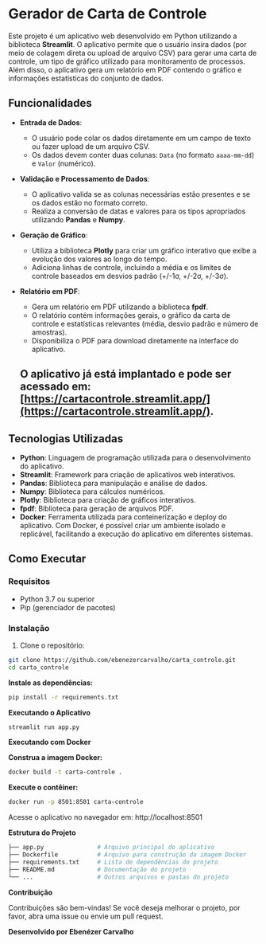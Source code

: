 # Gerador de Carta de Controle

Este projeto é um aplicativo web desenvolvido em Python utilizando a biblioteca **Streamlit**. O aplicativo permite que o usuário insira dados (por meio de colagem direta ou upload de arquivo CSV) para gerar uma carta de controle, um tipo de gráfico utilizado para monitoramento de processos. Além disso, o aplicativo gera um relatório em PDF contendo o gráfico e informações estatísticas do conjunto de dados.

## Funcionalidades

- **Entrada de Dados**: 
  - O usuário pode colar os dados diretamente em um campo de texto ou fazer upload de um arquivo CSV.
  - Os dados devem conter duas colunas: `Data` (no formato `aaaa-mm-dd`) e `Valor` (numérico).

- **Validação e Processamento de Dados**:
  - O aplicativo valida se as colunas necessárias estão presentes e se os dados estão no formato correto.
  - Realiza a conversão de datas e valores para os tipos apropriados utilizando **Pandas** e **Numpy**.

- **Geração de Gráfico**:
  - Utiliza a biblioteca **Plotly** para criar um gráfico interativo que exibe a evolução dos valores ao longo do tempo.
  - Adiciona linhas de controle, incluindo a média e os limites de controle baseados em desvios padrão (+/-1σ, +/-2σ, +/-3σ).

- **Relatório em PDF**:
  - Gera um relatório em PDF utilizando a biblioteca **fpdf**.
  - O relatório contém informações gerais, o gráfico da carta de controle e estatísticas relevantes (média, desvio padrão e número de amostras).
  - Disponibiliza o PDF para download diretamente na interface do aplicativo.

  ## O aplicativo já está implantado e pode ser acessado em: [https://cartacontrole.streamlit.app/](https://cartacontrole.streamlit.app/).

## Tecnologias Utilizadas

- **Python**: Linguagem de programação utilizada para o desenvolvimento do aplicativo.
- **Streamlit**: Framework para criação de aplicativos web interativos.
- **Pandas**: Biblioteca para manipulação e análise de dados.
- **Numpy**: Biblioteca para cálculos numéricos.
- **Plotly**: Biblioteca para criação de gráficos interativos.
- **fpdf**: Biblioteca para geração de arquivos PDF.
- **Docker**: Ferramenta utilizada para conteinerização e deploy do aplicativo. Com Docker, é possível criar um ambiente isolado e replicável, facilitando a execução do aplicativo em diferentes sistemas.

## Como Executar

### Requisitos
- Python 3.7 ou superior
- Pip (gerenciador de pacotes)

### Instalação

1. Clone o repositório:

```bash
git clone https://github.com/ebenezercarvalho/carta_controle.git
cd carta_controle
```

**Instale as dependências:**

```bash
pip install -r requirements.txt
```

**Executando o Aplicativo**

```bash
streamlit run app.py
```

**Executando com Docker**

**Construa a imagem Docker:**

```bash
docker build -t carta-controle .
```

**Execute o contêiner:**

```bash
docker run -p 8501:8501 carta-controle
```

Acesse o aplicativo no navegador em: http://localhost:8501

**Estrutura do Projeto**

```bash
├── app.py               # Arquivo principal do aplicativo
├── Dockerfile           # Arquivo para construção da imagem Docker
├── requirements.txt     # Lista de dependências do projeto
├── README.md            # Documentação do projeto
└── ...                  # Outros arquivos e pastas do projeto
```

**Contribuição**

Contribuições são bem-vindas! Se você deseja melhorar o projeto, por favor, abra uma issue ou envie um pull request.

**Desenvolvido por Ebenézer Carvalho**


